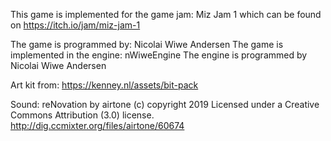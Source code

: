 This game is implemented for the game jam: Miz Jam 1
which can be found on https://itch.io/jam/miz-jam-1

The game is programmed by: Nicolai Wiwe Andersen
The game is implemented in the engine: nWiweEngine
The engine is programmed by Nicolai Wiwe Andersen

Art kit from: https://kenney.nl/assets/bit-pack

Sound: reNovation by airtone (c) copyright 2019
Licensed under a Creative Commons Attribution (3.0)
license. http://dig.ccmixter.org/files/airtone/60674